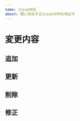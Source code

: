 ```yaml
---
name: Issue対応
about: 既に存在するIssueのPRを飛ばす
---
```

# 変更内容

<!--
    （必須）ここにPRの内容を書き込む
    `fix #番号`(fix以外にもresolvedやcloseも可)と説明に盛り込むことで関連付けることが出来る
    例: 
    fix #0
    index.html#L12の説明間違いを修正
-->

## 追加

## 更新

## 削除

## 修正

<!--
    （任意）詳細な変更内容を記述
    簡易でもあると良い
    例:
    ## 追加
    `Makefile`を追加
    ## 修正
    `index.html`の説明を修正
-->